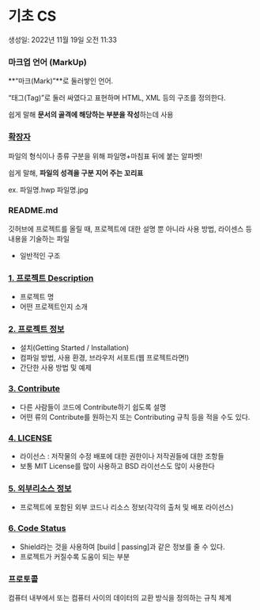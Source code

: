 # 기초 CS

생성일: 2022년 11월 19일 오전 11:33

### 마크업 언어 (MarkUp)

**“마크(Mark)”**로 둘러쌓인 언어.

“태그(Tag)”로 둘러 싸였다고 표현하며 HTML, XML 등의 구조를 정의한다.

쉽게 말해 **문서의 골격에 해당하는 부분을 작성**하는데 사용

### [확장자](https://m.blog.naver.com/siayum99/221086997308)

파일의 형식이나 종류 구분을 위해 파일명+마침표 뒤에 붙는 알파벳!

쉽게 말해, **파일의 성격을 구분 지어 주는 꼬리표**

ex. 파일명.hwp 파일명.jpg

### README.md

깃허브에 프로젝트를 올릴 때, 프로젝트에 대한 설명 뿐 아니라 사용 방법, 라이센스 등 내용을 기술하는 파일

- 일반적인 구조

### [1. 프로젝트 Description](https://codesyun.tistory.com/284#--%--%ED%--%--%EB%A-%-C%EC%A-%-D%ED%-A%B-%--Description)

- 프로젝트 명
- 어떤 프로젝트인지 소개

### [2. 프로젝트 정보](https://codesyun.tistory.com/284#--%--%ED%--%--%EB%A-%-C%EC%A-%-D%ED%-A%B-%--%EC%A-%--%EB%B-%B-)

- 설치(Getting Started / Installation)
- 컴파일 방법, 사용 환경, 브라우저 서포트(웹 프로젝트라면!)
- 간단한 사용 방법 및 예제

### [3. Contribute](https://codesyun.tistory.com/284#--%--Contribute)

- 다른 사람들이 코드에 Contribute하기 쉽도록 설명
- 어떤 류의 Contribute를 원하는지 또는 Contributing 규칙 등을 적을 수도 있다.

### [4. LICENSE](https://codesyun.tistory.com/284#--%--LICENSE)

- 라이선스 : 저작물의 수정 배포에 대한 권한이나 저작권들에 대한 조항들
- 보통 MIT License를 많이 사용하고 BSD 라이선스도 많이 사용한다

### [5. 외부리소스 정보](https://codesyun.tistory.com/284#--%--%EC%--%B-%EB%B-%--%EB%A-%AC%EC%--%-C%EC%-A%A-%--%EC%A-%--%EB%B-%B-)

- 프로젝트에 포함된 외부 코드나 리소스 정보(각각의 출처 및 배포 라이선스)

### [6. Code Status](https://codesyun.tistory.com/284#--%--Code%--Status)

- Shield라는 것을 사용하여 [build | passing]과 같은 정보를 줄 수 있다.
- 프로젝트가 커질수록 도움이 되는 부분

### 프로토콜

컴퓨터 내부에서 또는 컴퓨터 사이의 데이터의 교환 방식을 정의하는 규칙 체계
